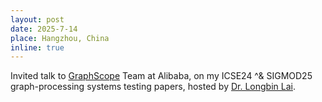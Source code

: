 ```yaml
---
layout: post
date: 2025-7-14
place: Hangzhou, China
inline: true
---
```

Invited talk to [GraphScope](https://github.com/alibaba/graphscope) Team at Alibaba, on my ICSE24 ^& SIGMOD25 graph-processing systems testing papers, hosted by [Dr. Longbin Lai](https://lai.me/).

